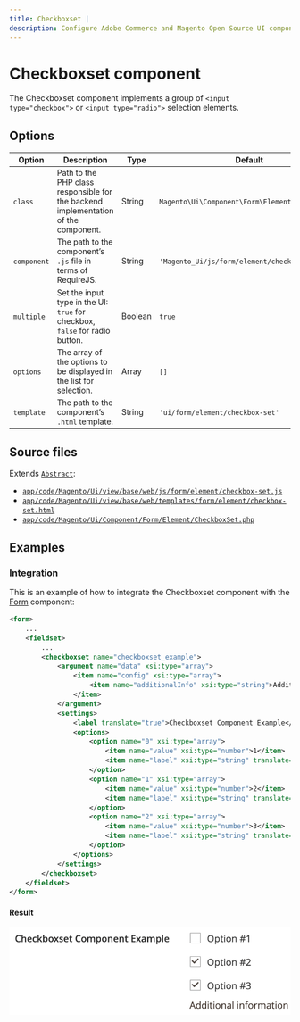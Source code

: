 ```yaml
---
title: Checkboxset |
description: Configure Adobe Commerce and Magento Open Source UI components and integrate them with other components.
---
```


# Checkboxset component

The Checkboxset component implements a group of `<input type="checkbox">` or `<input type="radio">` selection elements.

## Options

| Option | Description | Type | Default |
| --- | --- | --- | --- |
| `class` | Path to the PHP class responsible for the backend implementation of the component. | String | `Magento\Ui\Component\Form\Element\CheckboxSet` |
| `component` | The path to the component’s `.js` file in terms of RequireJS. | String | `'Magento_Ui/js/form/element/checkbox-set'` |
| `multiple` | Set the input type in the UI: `true` for checkbox, `false` for radio button. | Boolean | `true` |
| `options` | The array of the options to be displayed in the list for selection. | Array | `[]` |
| `template` | The path to the component’s `.html` template. | String | `'ui/form/element/checkbox-set'` |

## Source files

Extends [`Abstract`](https://github.com/magento/magento2/blob/2.4/app/code/Magento/Ui/view/base/web/js/form/element/abstract.js):

-  [`app/code/Magento/Ui/view/base/web/js/form/element/checkbox-set.js`](https://github.com/magento/magento2/blob/2.4/app/code/Magento/Ui/view/base/web/js/form/element/checkbox-set.js)
-  [`app/code/Magento/Ui/view/base/web/templates/form/element/checkbox-set.html`](https://github.com/magento/magento2/blob/2.4/app/code/Magento/Ui/view/base/web/templates/form/element/checkbox-set.html)
-  [`app/code/Magento/Ui/Component/Form/Element/CheckboxSet.php`](https://github.com/magento/magento2/blob/2.4/app/code/Magento/Ui/Component/Form/Element/CheckboxSet.php)

## Examples

### Integration

This is an example of how to integrate the Checkboxset component with the [Form](form.md) component:

```xml
<form>
    ...
    <fieldset>
        ...
        <checkboxset name="checkboxset_example">
            <argument name="data" xsi:type="array">
                <item name="config" xsi:type="array">
                    <item name="additionalInfo" xsi:type="string">Additional information</item>
                </item>
            </argument>
            <settings>
                <label translate="true">Checkboxset Component Example</label>
                <options>
                    <option name="0" xsi:type="array">
                        <item name="value" xsi:type="number">1</item>
                        <item name="label" xsi:type="string" translate="true">Option #1</item>
                    </option>
                    <option name="1" xsi:type="array">
                        <item name="value" xsi:type="number">2</item>
                        <item name="label" xsi:type="string" translate="true">Option #2</item>
                    </option>
                    <option name="2" xsi:type="array">
                        <item name="value" xsi:type="number">3</item>
                        <item name="label" xsi:type="string" translate="true">Option #3</item>
                    </option>
                </options>
            </settings>
        </checkboxset>
    </fieldset>
</form>
```

#### Result

![Checkboxset Component Example](../../_images/ui-components/ui-checkboxset-result.png)
